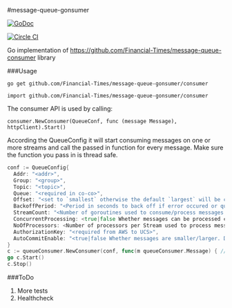 #message-queue-gonsumer

[![GoDoc](https://godoc.org/github.com/Financial-Times/message-queue-gonsumer/consumer?status.svg)](https://godoc.org/github.com/Financial-Times/message-queue-gonsumer/consumer)

[![Circle CI](https://circleci.com/gh/Financial-Times/message-queue-gonsumer.svg?style=shield)](https://circleci.com/gh/Financial-Times/message-queue-gonsumer/tree/master)

Go implementation of https://github.com/Financial-Times/message-queue-consumer library

###Usage

`go get github.com/Financial-Times/message-queue-gonsumer/consumer`

`import github.com/Financial-Times/message-queue-gonsumer/consumer`

The consumer API is used by calling:

 `consumer.NewConsumer(QueueConf, func (message Message), httpClient).Start()`

According the QueueConfig it will start consuming messages on one or more streams and call the passed in function for every message. Make sure the function you pass in is thread safe.

```go
conf := QueueConfig{
  Addr: "<addr>",
  Group: "<group>",
  Topic: "<topic>",
  Queue: "<required in co-co>",
  Offset: "<set to `smallest` otherwise the default `largest` will be considered>",
  BackoffPeriod: "<Period in seconds to back off if error occured or queue is empty>",
  StreamCount: "<Number of goroutines used to consume/process messages. This should be less or equal than the number of kafka partitions. Defaults to 1.>",
  ConcurrentProcessing: <true|false Whether messages can be processed concurrently or not>,
  NoOfProcessors: <Number of processors per Stream used to process messages when ConcurrentProcessing is enabled. Defaults to 100.>
  AuthorizationKey: "<required from AWS to UCS>",
  AutoCommitEnable: "<true|false Whether messages are smaller/larger. Default value is false.>",
}
c := queueConsumer.NewConsumer(conf, func(m queueConsumer.Message) { //process message in a thread safe manner }, http.Client{})
go c.Start()
c.Stop()
```

###ToDo

1. More tests
2. Healthcheck
